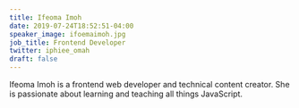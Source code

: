 ```yaml
---
title: Ifeoma Imoh
date: 2019-07-24T18:52:51-04:00
speaker_image: ifoemaimoh.jpg
job_title: Frontend Developer
twitter: iphiee_omah
draft: false
---
```


Ifeoma Imoh is a frontend web developer and technical content creator. She is passionate about learning and teaching all things JavaScript.
